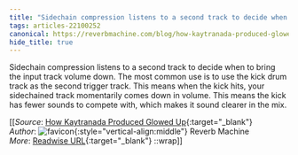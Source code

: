 ```yaml
---
title: "Sidechain compression listens to a second track to decide when ..."
tags: articles-22100252
canonical: https://reverbmachine.com/blog/how-kaytranada-produced-glowed-up/
hide_title: true
---
```


Sidechain compression listens to a second track to decide when to bring the input track volume down. The most common use is to use the kick drum track as the second trigger track. This means when the kick hits, your sidechained track momentarily comes down in volume. This means the kick has fewer sounds to compete with, which makes it sound clearer in the mix.


[[_Source_: [How Kaytranada Produced Glowed Up](https://reverbmachine.com/blog/how-kaytranada-produced-glowed-up/){:target="_blank"}<br>
_Author_: ![favicon](https://s2.googleusercontent.com/s2/favicons?domain=reverbmachine.com){:style="vertical-align:middle"} Reverb Machine<br>
_More_: [Readwise URL](https://readwise.io/open/435809537){:target="_blank"}
::wrap]]